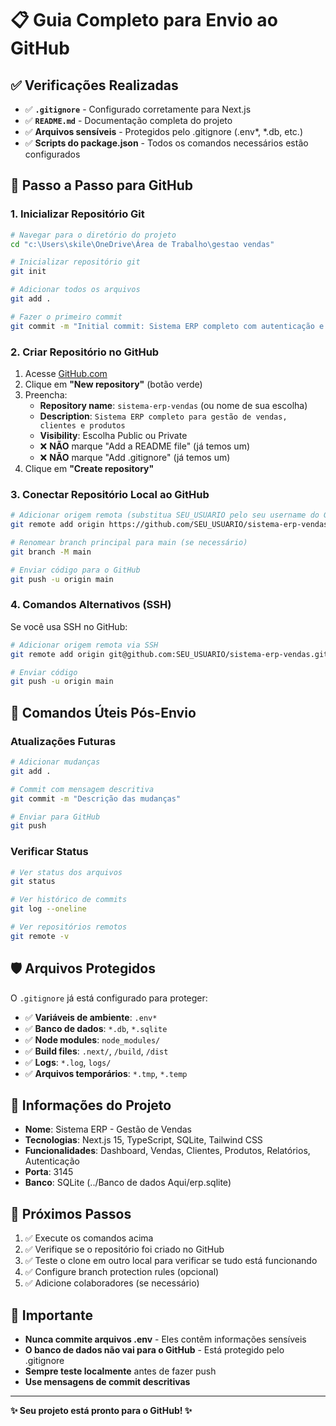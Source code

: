 # 📋 Guia Completo para Envio ao GitHub

## ✅ Verificações Realizadas

- ✅ **`.gitignore`** - Configurado corretamente para Next.js
- ✅ **`README.md`** - Documentação completa do projeto
- ✅ **Arquivos sensíveis** - Protegidos pelo .gitignore (.env*, *.db, etc.)
- ✅ **Scripts do package.json** - Todos os comandos necessários estão configurados

## 🚀 Passo a Passo para GitHub

### 1. Inicializar Repositório Git

```bash
# Navegar para o diretório do projeto
cd "c:\Users\skile\OneDrive\Área de Trabalho\gestao vendas"

# Inicializar repositório git
git init

# Adicionar todos os arquivos
git add .

# Fazer o primeiro commit
git commit -m "Initial commit: Sistema ERP completo com autenticação e gestão de vendas"
```

### 2. Criar Repositório no GitHub

1. Acesse [GitHub.com](https://github.com)
2. Clique em **"New repository"** (botão verde)
3. Preencha:
   - **Repository name**: `sistema-erp-vendas` (ou nome de sua escolha)
   - **Description**: `Sistema ERP completo para gestão de vendas, clientes e produtos`
   - **Visibility**: Escolha Public ou Private
   - ❌ **NÃO** marque "Add a README file" (já temos um)
   - ❌ **NÃO** marque "Add .gitignore" (já temos um)
4. Clique em **"Create repository"**

### 3. Conectar Repositório Local ao GitHub

```bash
# Adicionar origem remota (substitua SEU_USUARIO pelo seu username do GitHub)
git remote add origin https://github.com/SEU_USUARIO/sistema-erp-vendas.git

# Renomear branch principal para main (se necessário)
git branch -M main

# Enviar código para o GitHub
git push -u origin main
```

### 4. Comandos Alternativos (SSH)

Se você usa SSH no GitHub:

```bash
# Adicionar origem remota via SSH
git remote add origin git@github.com:SEU_USUARIO/sistema-erp-vendas.git

# Enviar código
git push -u origin main
```

## 🔧 Comandos Úteis Pós-Envio

### Atualizações Futuras

```bash
# Adicionar mudanças
git add .

# Commit com mensagem descritiva
git commit -m "Descrição das mudanças"

# Enviar para GitHub
git push
```

### Verificar Status

```bash
# Ver status dos arquivos
git status

# Ver histórico de commits
git log --oneline

# Ver repositórios remotos
git remote -v
```

## 🛡️ Arquivos Protegidos

O `.gitignore` já está configurado para proteger:

- ✅ **Variáveis de ambiente**: `.env*`
- ✅ **Banco de dados**: `*.db`, `*.sqlite`
- ✅ **Node modules**: `node_modules/`
- ✅ **Build files**: `.next/`, `/build`, `/dist`
- ✅ **Logs**: `*.log`, `logs/`
- ✅ **Arquivos temporários**: `*.tmp`, `*.temp`

## 📝 Informações do Projeto

- **Nome**: Sistema ERP - Gestão de Vendas
- **Tecnologias**: Next.js 15, TypeScript, SQLite, Tailwind CSS
- **Funcionalidades**: Dashboard, Vendas, Clientes, Produtos, Relatórios, Autenticação
- **Porta**: 3145
- **Banco**: SQLite (../Banco de dados Aqui/erp.sqlite)

## 🎯 Próximos Passos

1. ✅ Execute os comandos acima
2. ✅ Verifique se o repositório foi criado no GitHub
3. ✅ Teste o clone em outro local para verificar se tudo está funcionando
4. ✅ Configure branch protection rules (opcional)
5. ✅ Adicione colaboradores (se necessário)

## 🚨 Importante

- **Nunca commite arquivos .env** - Eles contêm informações sensíveis
- **O banco de dados não vai para o GitHub** - Está protegido pelo .gitignore
- **Sempre teste localmente** antes de fazer push
- **Use mensagens de commit descritivas**

---

**✨ Seu projeto está pronto para o GitHub! ✨**
